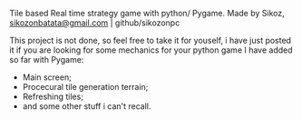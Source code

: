 Tile based Real time strategy game with python/ Pygame.
Made by Sikoz, sikozonbatata@gmail.com | github/sikozonpc

This project is not done, so feel free to take it for youself, i have just posted it if you are looking for some mechanics for your python game
I have added so far with Pygame:
- Main screen;
- Procecural tile generation terrain;
- Refreshing tiles;
- and some other stuff i can't recall.
